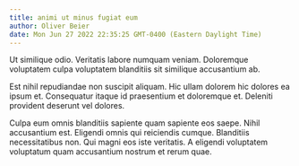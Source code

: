 ```yaml
---
title: animi ut minus fugiat eum
author: Oliver Beier
date: Mon Jun 27 2022 22:35:25 GMT-0400 (Eastern Daylight Time)
---
```

Ut similique odio. Veritatis labore numquam veniam. Doloremque voluptatem culpa voluptatem blanditiis sit similique accusantium ab.

 Est nihil repudiandae non suscipit aliquam. Hic ullam dolorem hic dolores ea ipsum et. Consequatur itaque id praesentium et doloremque et. Deleniti provident deserunt vel dolores.

 Culpa eum omnis blanditiis sapiente quam sapiente eos saepe. Nihil accusantium est. Eligendi omnis qui reiciendis cumque. Blanditiis necessitatibus non. Qui magni eos iste veritatis. A eligendi voluptatem voluptatum quam accusantium nostrum et rerum quae.